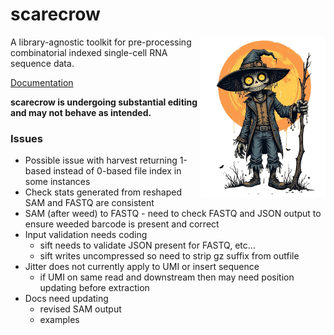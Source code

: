 # scarecrow

<img style="float:right;width:200px;" src="./img/scarecrow.png" alt="scarecrow"/>

A library-agnostic toolkit for pre-processing combinatorial indexed single-cell RNA sequence data.

[Documentation](docs/root.md)

**scarecrow is undergoing substantial editing and may not behave as intended.**

### Issues

* Possible issue with harvest returning 1-based instead of 0-based file index in some instances
* Check stats generated from reshaped SAM and FASTQ are consistent
* SAM (after weed) to FASTQ - need to check FASTQ and JSON output to ensure weeded barcode is present and correct
* Input validation needs coding
  - sift needs to validate JSON present for FASTQ, etc...
  - sift writes uncompressed so need to strip gz suffix from outfile
* Jitter does not currently apply to UMI or insert sequence
  - if UMI on same read and downstream then may need position updating before extraction
* Docs need updating
  - revised SAM output
  - examples